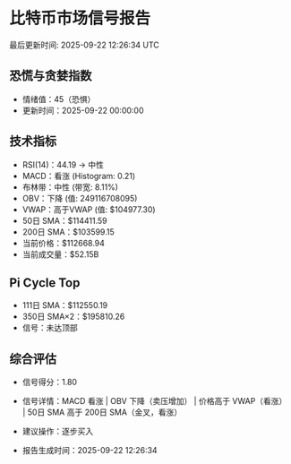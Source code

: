 # 比特币市场信号报告

最后更新时间: 2025-09-22 12:26:34 UTC

## 恐慌与贪婪指数
- 情绪值：45（恐惧）
- 更新时间：2025-09-22 00:00:00

## 技术指标
- RSI(14)：44.19 → 中性
- MACD：看涨 (Histogram: 0.21)
- 布林带：中性 (带宽: 8.11%)
- OBV：下降 (值: 249116708095)
- VWAP：高于VWAP (值: $104977.30)
- 50日 SMA：$114411.59
- 200日 SMA：$103599.15
- 当前价格：$112668.94
- 当前成交量：$52.15B

## Pi Cycle Top
- 111日 SMA：$112550.19
- 350日 SMA×2：$195810.26
- 信号：未达顶部

## 综合评估
- 信号得分：1.80
- 信号详情：MACD 看涨 | OBV 下降（卖压增加） | 价格高于 VWAP（看涨） | 50日 SMA 高于 200日 SMA（金叉，看涨）
- 建议操作：逐步买入

- 报告生成时间：2025-09-22 12:26:34